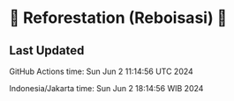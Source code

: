 
# 🌳 Reforestation (Reboisasi) 🌲

## Last Updated

GitHub Actions time: Sun Jun  2 11:14:56 UTC 2024

Indonesia/Jakarta time: Sun Jun  2 18:14:56 WIB 2024
